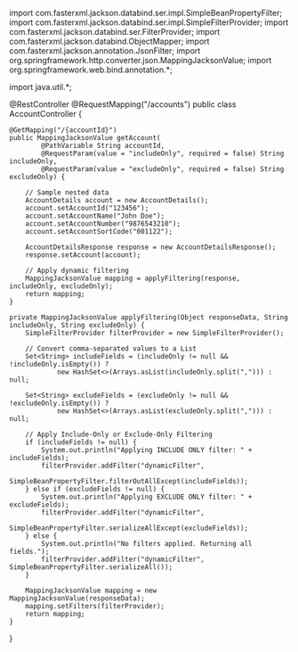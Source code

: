 import com.fasterxml.jackson.databind.ser.impl.SimpleBeanPropertyFilter;
import com.fasterxml.jackson.databind.ser.impl.SimpleFilterProvider;
import com.fasterxml.jackson.databind.ser.FilterProvider;
import com.fasterxml.jackson.databind.ObjectMapper;
import com.fasterxml.jackson.annotation.JsonFilter;
import org.springframework.http.converter.json.MappingJacksonValue;
import org.springframework.web.bind.annotation.*;

import java.util.*;

@RestController
@RequestMapping("/accounts")
public class AccountController {

    @GetMapping("/{accountId}")
    public MappingJacksonValue getAccount(
            @PathVariable String accountId,
            @RequestParam(value = "includeOnly", required = false) String includeOnly,
            @RequestParam(value = "excludeOnly", required = false) String excludeOnly) {

        // Sample nested data
        AccountDetails account = new AccountDetails();
        account.setAccountId("123456");
        account.setAccountName("John Doe");
        account.setAccountNumber("9876543210");
        account.setAccountSortCode("001122");

        AccountDetailsResponse response = new AccountDetailsResponse();
        response.setAccount(account);

        // Apply dynamic filtering
        MappingJacksonValue mapping = applyFiltering(response, includeOnly, excludeOnly);
        return mapping;
    }

    private MappingJacksonValue applyFiltering(Object responseData, String includeOnly, String excludeOnly) {
        SimpleFilterProvider filterProvider = new SimpleFilterProvider();

        // Convert comma-separated values to a List
        Set<String> includeFields = (includeOnly != null && !includeOnly.isEmpty()) ?
                new HashSet<>(Arrays.asList(includeOnly.split(","))) : null;

        Set<String> excludeFields = (excludeOnly != null && !excludeOnly.isEmpty()) ?
                new HashSet<>(Arrays.asList(excludeOnly.split(","))) : null;

        // Apply Include-Only or Exclude-Only Filtering
        if (includeFields != null) {
            System.out.println("Applying INCLUDE ONLY filter: " + includeFields);
            filterProvider.addFilter("dynamicFilter",
                    SimpleBeanPropertyFilter.filterOutAllExcept(includeFields));
        } else if (excludeFields != null) {
            System.out.println("Applying EXCLUDE ONLY filter: " + excludeFields);
            filterProvider.addFilter("dynamicFilter",
                    SimpleBeanPropertyFilter.serializeAllExcept(excludeFields));
        } else {
            System.out.println("No filters applied. Returning all fields.");
            filterProvider.addFilter("dynamicFilter", SimpleBeanPropertyFilter.serializeAll());
        }

        MappingJacksonValue mapping = new MappingJacksonValue(responseData);
        mapping.setFilters(filterProvider);
        return mapping;
    }
}
